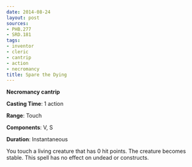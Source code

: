 ```yaml
---
date: 2014-08-24
layout: post
sources:
- PHB.277
- SRD.181
tags:
- inventor
- cleric
- cantrip
- action
- necromancy
title: Spare the Dying
---
```


**Necromancy cantrip**

**Casting Time**: 1 action

**Range**: Touch

**Components**: V, S

**Duration**: Instantaneous

You touch a living creature that has 0 hit points. The creature becomes stable. This spell has no effect on undead or constructs.
